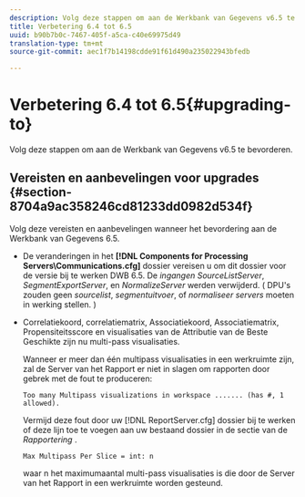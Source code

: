 ```yaml
---
description: Volg deze stappen om aan de Werkbank van Gegevens v6.5 te bevorderen.
title: Verbetering 6.4 tot 6.5
uuid: b90b7b0c-7467-405f-a5ca-c40e69975d49
translation-type: tm+mt
source-git-commit: aec1f7b14198cdde91f61d490a235022943bfedb

---
```



# Verbetering 6.4 tot 6.5{#upgrading-to}

Volg deze stappen om aan de Werkbank van Gegevens v6.5 te bevorderen.

## Vereisten en aanbevelingen voor upgrades {#section-8704a9ac358246cd81233dd0982d534f}

Volg deze vereisten en aanbevelingen wanneer het bevordering aan de Werkbank van Gegevens 6.5.

* De veranderingen in het **[!DNL Components for Processing Servers\Communications.cfg]** dossier vereisen u om dit dossier voor de versie bij te werken DWB 6.5. De *ingangen SourceListServer*, *SegmentExportServer*, en *NormalizeServer* werden verwijderd. ( DPU&#39;s zouden geen *sourcelist*, *segmentuitvoer*, of *normaliseer servers* moeten in werking stellen. )

* Correlatiekoord, correlatiematrix, Associatiekoord, Associatiematrix, Propensiteitsscore en visualisaties van de Attributie van de Beste Geschikte zijn nu multi-pass visualisaties.

   Wanneer er meer dan één multipass visualisaties in een werkruimte zijn, zal de Server van het Rapport er niet in slagen om rapporten door gebrek met de fout te produceren:

   ```
   Too many Multipass visualizations in workspace ....... (has #, 1 allowed).
   ```

   Vermijd deze fout door uw [!DNL ReportServer.cfg] dossier bij te werken of deze lijn toe te voegen aan uw bestaand dossier in de sectie van de *Rapportering* .

   ```
   Max Multipass Per Slice = int: n
   ```

   waar n het maximumaantal multi-pass visualisaties is die door de Server van het Rapport in een werkruimte worden gesteund.

